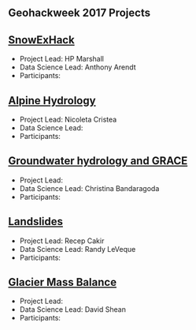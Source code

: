 ﻿## Geohackweek 2017 Projects

## [SnowExHack](SnowExHack)
* Project Lead: HP Marshall
* Data Science Lead: Anthony Arendt
* Participants:

## [Alpine Hydrology](AlpineHydrology)
* Project Lead: Nicoleta Cristea
* Data Science Lead:
* Participants:

## [Groundwater hydrology and GRACE](GroundwaterHydrology)
* Project Lead: 
* Data Science Lead: Christina Bandaragoda
* Participants:

## [Landslides](Landslides)
* Project Lead: Recep Cakir
* Data Science Lead: Randy LeVeque
* Participants:

## [Glacier Mass Balance](GlacierMassbal)
* Project Lead:
* Data Science Lead: David Shean
* Participants: